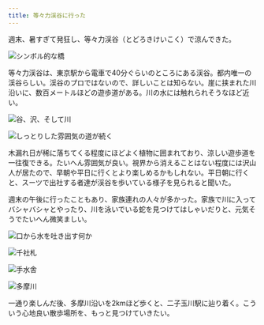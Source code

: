 ```yaml
---
title: 等々力渓谷に行った
---
```

週末、暑すぎて発狂し、等々力渓谷（とどろきけいこく）で涼んできた。

![](https://lh3.googleusercontent.com/BVJij9m_0K4Bt8k8zbHO9oDuNYFjdRT-WjX-Hjbe7m2pJ3oXW_eX3BxroIMeBSlC8LVk9FdCd7uf2Yt9pgDVgGy6yJ0t_p5XR1KrrYH9NetSNovSQUW25iy7oMoWHO1v7wtRMQTMwwBkWxl1dRXGjjw "シンボル的な橋")

等々力渓谷は、東京駅から電車で40分ぐらいのところにある渓谷。都内唯一の渓谷らしい。渓谷のプロではないので、詳しいことは知らない。崖に挟まれた川沿いに、数百メートルほどの遊歩道がある。川の水には触れられそうなほど近い。

![](https://lh5.googleusercontent.com/9tfUyuQ61Z1jkuLPJSQTihOqDW9W4FgZxa3tf1Obc9Am9kJDzfqkS5c8qQxKxOkkA982HFjR6E4cvNYBC4Zz9um3U0w7CEGTUiK6Gw7VAYPlCqhen7NRv9oolCXZT8nBfQb6mzbxgtIH5IFAMGYQdJs "谷、沢、そして川")

![](https://lh5.googleusercontent.com/DE1oAVUJ6gYiaet3FbJLkdwHcHyojv4ijLwQ7ZpOQ6mJu1dLxHOrG2ozrbucERyBguLKp5Q47whBROKyG6nsDZ-mfXKPi2aJhT7_gGw95R8O5YD3LZhdjooeokQYh8QhoZChVUePGYFTMMzPfpoQn54 "しっとりした雰囲気の道が続く")

木漏れ日が稀に落ちてくる程度にほどよく植物に囲まれており、涼しい遊歩道を一往復できる。たいへん雰囲気が良い。視界から消えることはない程度には沢山人が居たので、早朝や平日に行くとより楽しめるかもしれない。平日朝に行くと、スーツで出社する者達が渓谷を歩いている様子を見られると聞いた。

週末の午後に行ったこともあり、家族連れの人々が多かった。家族で川に入ってバシャバシャとやったり、川を泳いでいる蛇を見つけてはしゃいだりと、元気そうでたいへん微笑ましい。

![](https://lh3.googleusercontent.com/KMIWfMVfNov8OdvFf1hp5HRHXUBAH1yz4T5z7Xu-PqlI6O3ga82MN5Tml8Vg863_FbKDnvNoaRmkA9twkoHrvpEUrcAN6i3PqAvJNtzhqefm8ID0Tdp2JRfdE6feilErypZfROon-d4HU8-JktlNAKM "口から水を吐き出す何か")

![](https://lh3.googleusercontent.com/hcGcDYvtreg1qIn_zJUBo1UW2lF31VyxS0GLO_z1LY1FedPSqD3w3FhvnzAIh39kSieFQjWsv1GlRDfbultwGkLZeE4SKL0B7Og5QL_Ts5YDo5p9dxi3AF16xGEvHaGqw-RaKjKA8Wfn4zUkvCezgmM "千社札")

![](https://lh4.googleusercontent.com/0zygDX4nHH4w58P2D84hyZLZQSNkD8RrVh2deJPTYRwr0bhc0lPZxyBsUMNVw2YTSydDDxXb8-9CkyxviV9JiJtNr2GabYaF9__aXPbg19-kyAeONaO8TzHRgRHz_B41ifBS_6KtBuOFeUVAi7Bx8oQ "手水舎")

![](https://lh4.googleusercontent.com/pezFIHHtf5joRnjWar4v4Pxg86b96gK9YuoLbAVqOKv7_-BtIAvuJbZ7sCXJCKOnB12uu99pcL4716N2eHmNHG4CFwCGtL-YMm2iGhagJNVo2dGgBn2tT_2PjKM0jBF9jgBiatCILDgj5CH22FHgX_A "多摩川")

一通り楽しんだ後、多摩川沿いを2kmほど歩くと、二子玉川駅に辿り着く。こういう心地良い散歩場所を、もっと見つけていきたい。
